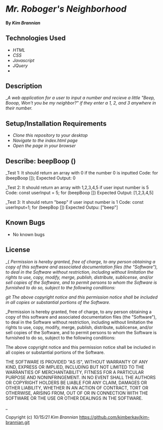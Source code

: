 # _Mr. Roboger's Neighborhood_

#### By _**Kim Brannian**_

#### 

## Technologies Used

* _HTML_
* _CSS_
* _Javascript_
* _JQuery_
*

## Description

__A web application for a user to input a number and recieve a little "Beep, Booop, Won't you be my neighbor?" if they enter a 1, 2, and 3 anywhere in their number._

## Setup/Installation Requirements

* _Clone this repository to your desktop_
* _Navigate to the index.html page_
* _Open the page in your browser_

## Describe: beepBoop ()
  _Test 1: It should return an array with 0 if the number 0 is inputted
  Code: for (beepBoop []);
  Expected Output: 0

_Test 2: It should return an array with 1,2,3,4,5 if user input number is 5
Code: const userInput = 5;
      for (beepBoop [])
Expected Output: [1,2,3,4,5]  

_Test 3: It should return "beep" if user input number is 1
Code: const userInput=1;
      for (beepBop [])
Expected Outpu: ["beep"]





 




## Known Bugs

* No known bugs

## License

_{ _Permission is hereby granted, free of charge, to any person obtaining a copy
of this software and associated documentation files (the "Software"), to deal
in the Software without restriction, including without limitation the rights
to use, copy, modify, merge, publish, distribute, sublicense, and/or sell
copies of the Software, and to permit persons to whom the Software is
furnished to do so, subject to the following conditions:_

_git The above copyright notice and this permission notice shall be included in all
copies or substantial portions of the Software._

_Permission is hereby granted, free of charge, to any person obtaining a copy of this software and associated documentation files (the "Software"), to deal in the Software without restriction, including without limitation the rights to use, copy, modify, merge, publish, distribute, sublicense, and/or sell copies of the Software, and to permit persons to whom the Software is furnished to do so, subject to the following conditions:

The above copyright notice and this permission notice shall be included in all copies or substantial portions of the Software.

THE SOFTWARE IS PROVIDED "AS IS", WITHOUT WARRANTY OF ANY KIND, EXPRESS OR IMPLIED, INCLUDING BUT NOT LIMITED TO THE WARRANTIES OF MERCHANTABILITY, FITNESS FOR A PARTICULAR PURPOSE AND NONINFRINGEMENT. IN NO EVENT SHALL THE AUTHORS OR COPYRIGHT HOLDERS BE LIABLE FOR ANY CLAIM, DAMAGES OR OTHER LIABILITY, WHETHER IN AN ACTION OF CONTRACT, TORT OR OTHERWISE, ARISING FROM, OUT OF OR IN CONNECTION WITH THE SOFTWARE OR THE USE OR OTHER DEALINGS IN THE SOFTWARE.

_

Copyright (c) _10/15/21_ _Kim Brannian_
https://github.com/kimberkay/kim-brannian.git